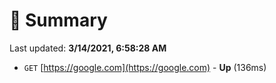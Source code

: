 # 📖 Summary
Last updated: **3/14/2021, 6:58:28 AM**

- `GET` [https://google.com](https://google.com) - **Up** (136ms)

